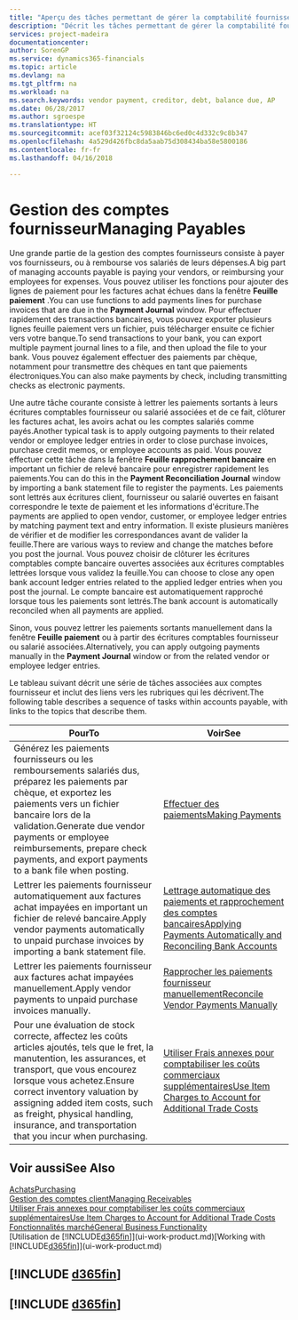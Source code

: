 ```yaml
---
title: "Aperçu des tâches permettant de gérer la comptabilité fournisseur| Microsoft Docs"
description: "Décrit les tâches permettant de gérer la comptabilité fournisseur, par exemple, le paiement des créditeurs ou le lettrage de paiements sortants dans la comptabilité pour clôturer des factures ou des avoirs."
services: project-madeira
documentationcenter: 
author: SorenGP
ms.service: dynamics365-financials
ms.topic: article
ms.devlang: na
ms.tgt_pltfrm: na
ms.workload: na
ms.search.keywords: vendor payment, creditor, debt, balance due, AP
ms.date: 06/28/2017
ms.author: sgroespe
ms.translationtype: HT
ms.sourcegitcommit: acef03f32124c5983846bc6ed0c4d332c9c8b347
ms.openlocfilehash: 4a529d426fbc8da5aab75d308434ba58e5800186
ms.contentlocale: fr-fr
ms.lasthandoff: 04/16/2018

---
```

# <a name="managing-payables"></a><span data-ttu-id="2cc5a-103">Gestion des comptes fournisseur</span><span class="sxs-lookup"><span data-stu-id="2cc5a-103">Managing Payables</span></span>
<span data-ttu-id="2cc5a-104">Une grande partie de la gestion des comptes fournisseurs consiste à payer vos fournisseurs, ou à rembourse vos salariés de leurs dépenses.</span><span class="sxs-lookup"><span data-stu-id="2cc5a-104">A big part of managing accounts payable is paying your vendors, or reimbursing your employees for expenses.</span></span> <span data-ttu-id="2cc5a-105">Vous pouvez utiliser les fonctions pour ajouter des lignes de paiement pour les factures achat échues dans la fenêtre **Feuille paiement** .</span><span class="sxs-lookup"><span data-stu-id="2cc5a-105">You can use functions to add payments lines for purchase invoices that are due in the **Payment Journal** window.</span></span> <span data-ttu-id="2cc5a-106">Pour effectuer rapidement des transactions bancaires, vous pouvez exporter plusieurs lignes feuille paiement vers un fichier, puis télécharger ensuite ce fichier vers votre banque.</span><span class="sxs-lookup"><span data-stu-id="2cc5a-106">To send transactions to your bank, you can export multiple payment journal lines to a file, and then upload the file to your bank.</span></span> <span data-ttu-id="2cc5a-107">Vous pouvez également effectuer des paiements par chèque, notamment pour transmettre des chèques en tant que paiements électroniques.</span><span class="sxs-lookup"><span data-stu-id="2cc5a-107">You can also make payments by check, including transmitting checks as electronic payments.</span></span>

<span data-ttu-id="2cc5a-108">Une autre tâche courante consiste à lettrer les paiements sortants à leurs écritures comptables fournisseur ou salarié associées et de ce fait, clôturer les factures achat, les avoirs achat ou les comptes salariés comme payés.</span><span class="sxs-lookup"><span data-stu-id="2cc5a-108">Another typical task is to apply outgoing payments to their related vendor or employee ledger entries in order to close purchase invoices, purchase credit memos, or employee accounts as paid.</span></span> <span data-ttu-id="2cc5a-109">Vous pouvez effectuer cette tâche dans la fenêtre **Feuille rapprochement bancaire** en important un fichier de relevé bancaire pour enregistrer rapidement les paiements.</span><span class="sxs-lookup"><span data-stu-id="2cc5a-109">You can do this in the **Payment Reconciliation Journal** window by importing a bank statement file to register the payments.</span></span> <span data-ttu-id="2cc5a-110">Les paiements sont lettrés aux écritures client, fournisseur ou salarié ouvertes en faisant correspondre le texte de paiement et les informations d'écriture.</span><span class="sxs-lookup"><span data-stu-id="2cc5a-110">The payments are applied to open vendor, customer, or employee ledger entries by matching payment text and entry information.</span></span> <span data-ttu-id="2cc5a-111">Il existe plusieurs manières de vérifier et de modifier les correspondances avant de valider la feuille.</span><span class="sxs-lookup"><span data-stu-id="2cc5a-111">There are various ways to review and change the matches before you post the journal.</span></span> <span data-ttu-id="2cc5a-112">Vous pouvez choisir de clôturer les écritures comptables compte bancaire ouvertes associées aux écritures comptables lettrées lorsque vous validez la feuille.</span><span class="sxs-lookup"><span data-stu-id="2cc5a-112">You can choose to close any open bank account ledger entries related to the applied ledger entries when you post the journal.</span></span> <span data-ttu-id="2cc5a-113">Le compte bancaire est automatiquement rapproché lorsque tous les paiements sont lettrés.</span><span class="sxs-lookup"><span data-stu-id="2cc5a-113">The bank account is automatically reconciled when all payments are applied.</span></span>

<span data-ttu-id="2cc5a-114">Sinon, vous pouvez lettrer les paiements sortants manuellement dans la fenêtre **Feuille paiement** ou à partir des écritures comptables fournisseur ou salarié associées.</span><span class="sxs-lookup"><span data-stu-id="2cc5a-114">Alternatively, you can apply outgoing payments manually in the **Payment Journal** window or from the related vendor or employee ledger entries.</span></span>

<span data-ttu-id="2cc5a-115">Le tableau suivant décrit une série de tâches associées aux comptes fournisseur et inclut des liens vers les rubriques qui les décrivent.</span><span class="sxs-lookup"><span data-stu-id="2cc5a-115">The following table describes a sequence of tasks within accounts payable, with links to the topics that describe them.</span></span>

| <span data-ttu-id="2cc5a-116">Pour</span><span class="sxs-lookup"><span data-stu-id="2cc5a-116">To</span></span> | <span data-ttu-id="2cc5a-117">Voir</span><span class="sxs-lookup"><span data-stu-id="2cc5a-117">See</span></span> |
| --- | --- |
| <span data-ttu-id="2cc5a-118">Générez les paiements fournisseurs ou les remboursements salariés dus, préparez les paiements par chèque, et exportez les paiements vers un fichier bancaire lors de la validation.</span><span class="sxs-lookup"><span data-stu-id="2cc5a-118">Generate due vendor payments or employee reimbursements, prepare check payments, and export payments to a bank file when posting.</span></span> |[<span data-ttu-id="2cc5a-119">Effectuer des paiements</span><span class="sxs-lookup"><span data-stu-id="2cc5a-119">Making Payments</span></span>](payables-make-payments.md) |
| <span data-ttu-id="2cc5a-120">Lettrer les paiements fournisseur automatiquement aux factures achat impayées en important un fichier de relevé bancaire.</span><span class="sxs-lookup"><span data-stu-id="2cc5a-120">Apply vendor payments automatically to unpaid purchase invoices by importing a bank statement file.</span></span> |[<span data-ttu-id="2cc5a-121">Lettrage automatique des paiements et rapprochement des comptes bancaires</span><span class="sxs-lookup"><span data-stu-id="2cc5a-121">Applying Payments Automatically and Reconciling Bank Accounts</span></span>](receivables-apply-payments-auto-reconcile-bank-accounts.md) |
| <span data-ttu-id="2cc5a-122">Lettrer les paiements fournisseur aux factures achat impayées manuellement.</span><span class="sxs-lookup"><span data-stu-id="2cc5a-122">Apply vendor payments to unpaid purchase invoices manually.</span></span> |[<span data-ttu-id="2cc5a-123">Rapprocher les paiements fournisseur manuellement</span><span class="sxs-lookup"><span data-stu-id="2cc5a-123">Reconcile Vendor Payments Manually</span></span>](payables-how-apply-purchase-transactions-manually.md) |
|<span data-ttu-id="2cc5a-124">Pour une évaluation de stock correcte, affectez les coûts articles ajoutés, tels que le fret, la manutention, les assurances, et transport, que vous encourez lorsque vous achetez.</span><span class="sxs-lookup"><span data-stu-id="2cc5a-124">Ensure correct inventory valuation by assigning added item costs, such as freight, physical handling, insurance, and transportation that you incur when purchasing.</span></span>|[<span data-ttu-id="2cc5a-125">Utiliser Frais annexes pour comptabiliser les coûts commerciaux supplémentaires</span><span class="sxs-lookup"><span data-stu-id="2cc5a-125">Use Item Charges to Account for Additional Trade Costs</span></span>](payables-how-assign-item-charges.md)|

## <a name="see-also"></a><span data-ttu-id="2cc5a-126">Voir aussi</span><span class="sxs-lookup"><span data-stu-id="2cc5a-126">See Also</span></span>
[<span data-ttu-id="2cc5a-127">Achats</span><span class="sxs-lookup"><span data-stu-id="2cc5a-127">Purchasing</span></span>](purchasing-manage-purchasing.md)  
[<span data-ttu-id="2cc5a-128">Gestion des comptes client</span><span class="sxs-lookup"><span data-stu-id="2cc5a-128">Managing Receivables</span></span>](receivables-manage-receivables.md)  
[<span data-ttu-id="2cc5a-129">Utiliser Frais annexes pour comptabiliser les coûts commerciaux supplémentaires</span><span class="sxs-lookup"><span data-stu-id="2cc5a-129">Use Item Charges to Account for Additional Trade Costs</span></span>](payables-how-assign-item-charges.md)  
[<span data-ttu-id="2cc5a-130">Fonctionnalités marché</span><span class="sxs-lookup"><span data-stu-id="2cc5a-130">General Business Functionality</span></span>](ui-across-business-areas.md)  
<span data-ttu-id="2cc5a-131">[Utilisation de [!INCLUDE[d365fin](includes/d365fin_md.md)]](ui-work-product.md)</span><span class="sxs-lookup"><span data-stu-id="2cc5a-131">[Working with [!INCLUDE[d365fin](includes/d365fin_md.md)]](ui-work-product.md)</span></span>

## [!INCLUDE [d365fin](includes/free_trial_md.md)]  
## [!INCLUDE [d365fin](includes/training_link_md.md)]

